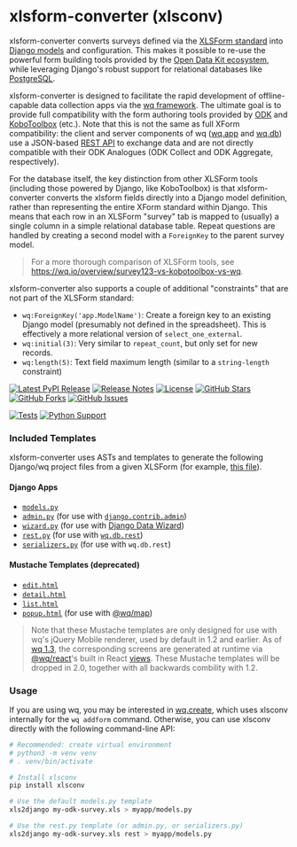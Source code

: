 # xlsform-converter (xlsconv)

xlsform-converter converts surveys defined via the [XLSForm standard] into [Django models] and configuration.  This makes it possible to re-use the powerful form building tools provided by the [Open Data Kit ecosystem][ecosystem], while leveraging Django's robust support for relational databases like [PostgreSQL].

xlsform-converter is designed to facilitate the rapid development of offline-capable data collection apps via the [wq framework].  The ultimate goal is to provide full compatibility with the form authoring tools provided by [ODK][ecosystem] and [KoboToolbox] (etc.).  Note that this is not the same as full XForm compatibility: the client and server components of wq ([wq.app] and [wq.db]) use a JSON-based [REST API] to exchange data and are not directly compatible with their ODK Analogues (ODK Collect and ODK Aggregate, respectively).

For the database itself, the key distinction from other XLSForm tools (including those powered by Django, like KoboToolbox) is that xlsform-converter converts the xlsform fields directly into a Django model definition, rather than representing the entire XForm standard within Django.  This means that each row in an XLSForm "survey" tab is mapped to (usually) a single column in a simple relational database table.  Repeat questions are handled by creating a second model with a `ForeignKey` to the parent survey model.

> For a more thorough comparison of XLSForm tools, see <https://wq.io/overview/survey123-vs-kobotoolbox-vs-wq>.

xlsform-converter also supports a couple of additional "constraints" that are not part of the XLSForm standard:

 * `wq:ForeignKey('app.ModelName')`: Create a foreign key to an existing Django model (presumably not defined in the spreadsheet).  This is effectively a more relational version of `select_one_external`.
 * `wq:initial(3)`: Very similar to `repeat_count`, but only set for new records.
 * `wq:length(5)`: Text field maximum length (similar to a `string-length` constraint)

[![Latest PyPI Release](https://img.shields.io/pypi/v/xlsconv.svg)](https://pypi.org/project/xlsconv)
[![Release Notes](https://img.shields.io/github/release/wq/xlsform-converter.svg)](https://github.com/wq/xlsform-converter/releases)
[![License](https://img.shields.io/pypi/l/xlsconv.svg)](https://github.com/wq/xlsform-converter/blob/main/LICENSE)
[![GitHub Stars](https://img.shields.io/github/stars/wq/xlsform-converter.svg)](https://github.com/wq/xlsform-converter/stargazers)
[![GitHub Forks](https://img.shields.io/github/forks/wq/xlsform-converter.svg)](https://github.com/wq/xlsform-converter/network)
[![GitHub Issues](https://img.shields.io/github/issues/wq/xlsform-converter.svg)](https://github.com/wq/xlsform-converter/issues)

[![Tests](https://github.com/wq/xlsform-converter/actions/workflows/test.yml/badge.svg)](https://github.com/wq/xlsform-converter/actions/workflows/test.yml)
[![Python Support](https://img.shields.io/pypi/pyversions/xlsconv.svg)](https://pypi.python.org/pypi/xlsconv)

### Included Templates

xlsform-converter uses ASTs and templates to generate the following Django/wq project files from a given XLSForm (for example, [this file](https://github.com/wq/xlsform-converter/raw/main/tests/files/input_types.xls)).

#### Django Apps
   - [`models.py`](https://github.com/wq/xlsform-converter/blob/main/tests/files/input_types/models.py)
   - [`admin.py`](https://github.com/wq/xlsform-converter/blob/main/tests/files/input_types/admin.py) (for use with [`django.contrib.admin`](https://docs.djangoproject.com/en/4.0/ref/contrib/admin/))
   - [`wizard.py`](https://github.com/wq/xlsform-converter/blob/main/tests/files/input_types/wizard.py) (for use with [Django Data Wizard](https://github.com/wq/django-data-wizard))
   - [`rest.py`](https://github.com/wq/xlsform-converter/blob/main/tests/files/input_types/rest.py) (for use with [`wq.db.rest`](https://wq.io/wq.db/rest))
   - [`serializers.py`](https://github.com/wq/xlsform-converter/blob/main/files/input_types/serializers.py) (for use with `wq.db.rest`)

#### Mustache Templates (deprecated)
   - [`edit.html`](https://github.com/wq/xlsform-converter/blob/main/xlsconv/templates/edit.html)
   - [`detail.html`](https://github.com/wq/xlsform-converter/blob/main/xlsconv/templates/detail.html)
   - [`list.html`](https://github.com/wq/xlsform-converter/blob/main/xlsconv/templates/list.html)
   - [`popup.html`](https://github.com/wq/xlsform-converter/blob/main/xlsconv/templates/popup.html) (for use with [@wq/map](https://wq.io/@wq/map))

> Note that these Mustache templates are only designed for use with wq's jQuery Mobile renderer, used by default in 1.2 and earlier.  As of [wq 1.3](https://wq.io/releases/wq-1.3.0), the corresponding screens are generated at runtime via [@wq/react](https://wq.io/@wq/react)'s built in React [views](https://wq.io/views/).  These Mustache templates will be dropped in 2.0, together with all backwards combility with 1.2.

### Usage

If you are using wq, you may be interested in [wq.create], which uses xlsconv internally for the `wq addform` command.  Otherwise, you can use xlsconv directly with the following command-line API:

```bash
# Recommended: create virtual environment
# python3 -m venv venv
# . venv/bin/activate

# Install xlsconv
pip install xlsconv

# Use the default models.py template
xls2django my-odk-survey.xls > myapp/models.py

# Use the rest.py template (or admin.py, or serializers.py)
xls2django my-odk-survey.xls rest > myapp/models.py
```

[XLSForm standard]: https://xlsform.org/
[Django models]: https://docs.djangoproject.com/en/1.9/topics/db/models/
[Mustache templates]: https://wq.io/docs/templates
[ecosystem]: https://getodk.org/about/ecosystem.html
[KoboToolbox]: https://www.kobotoolbox.org/
[PostgreSQL]: http://www.postgresql.org/
[wq framework]: https://wq.io/
[wq.app]: https://wq.io/wq.app/
[wq.db]: https://wq.io/wq.db/
[REST API]: https://wq.io/wq.db/url-structure
[wq.create]: https://wq.io/wq.create/
